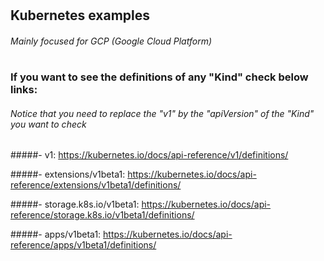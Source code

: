 #
## Kubernetes examples
###### Mainly focused for GCP (Google Cloud Platform)
#

### If you want to see the definitions of any "Kind" check below links:
###### Notice that you need to replace the "v1" by the "apiVersion" of the "Kind" you want to check

#####- v1:
https://kubernetes.io/docs/api-reference/v1/definitions/

#####- extensions/v1beta1:
https://kubernetes.io/docs/api-reference/extensions/v1beta1/definitions/

#####- storage.k8s.io/v1beta1:
https://kubernetes.io/docs/api-reference/storage.k8s.io/v1beta1/definitions/

#####- apps/v1beta1:
https://kubernetes.io/docs/api-reference/apps/v1beta1/definitions/
